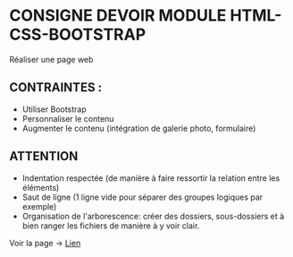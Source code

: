 # CONSIGNE DEVOIR MODULE HTML-CSS-BOOTSTRAP  

Réaliser une page web  

## CONTRAINTES :  
- Utiliser Bootstrap  
- Personnaliser le contenu  
- Augmenter le contenu (intégration de galerie photo, formulaire)  

## ATTENTION  
- Indentation respectée (de manière à faire ressortir la relation entre les éléments)  
- Saut de ligne (1 ligne vide pour séparer des groupes logiques par exemple)  
- Organisation de l'arborescence: créer des dossiers, sous-dossiers et à bien ranger les fichiers de manière à y voir clair.  

Voir la page -> [Lien](https://laura34martinez.github.io/DIG-TP_html-css-bootstrap-js/)